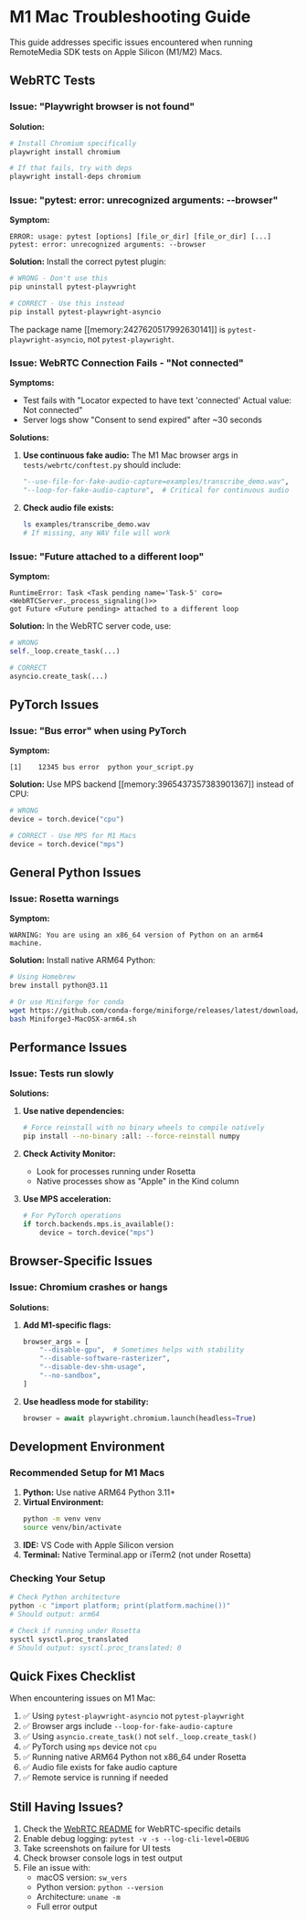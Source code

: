 # M1 Mac Troubleshooting Guide

This guide addresses specific issues encountered when running RemoteMedia SDK tests on Apple Silicon (M1/M2) Macs.

## WebRTC Tests

### Issue: "Playwright browser is not found"

**Solution:**
```bash
# Install Chromium specifically
playwright install chromium

# If that fails, try with deps
playwright install-deps chromium
```

### Issue: "pytest: error: unrecognized arguments: --browser"

**Symptom:** 
```
ERROR: usage: pytest [options] [file_or_dir] [file_or_dir] [...]
pytest: error: unrecognized arguments: --browser
```

**Solution:**
Install the correct pytest plugin:
```bash
# WRONG - Don't use this
pip uninstall pytest-playwright

# CORRECT - Use this instead
pip install pytest-playwright-asyncio
```

The package name [[memory:2427620517992630141]] is `pytest-playwright-asyncio`, not `pytest-playwright`.

### Issue: WebRTC Connection Fails - "Not connected"

**Symptoms:**
- Test fails with "Locator expected to have text 'connected' Actual value: Not connected"
- Server logs show "Consent to send expired" after ~30 seconds

**Solutions:**

1. **Use continuous fake audio:**
   The M1 Mac browser args in `tests/webrtc/conftest.py` should include:
   ```python
   "--use-file-for-fake-audio-capture=examples/transcribe_demo.wav",
   "--loop-for-fake-audio-capture",  # Critical for continuous audio
   ```

2. **Check audio file exists:**
   ```bash
   ls examples/transcribe_demo.wav
   # If missing, any WAV file will work
   ```

### Issue: "Future attached to a different loop"

**Symptom:**
```
RuntimeError: Task <Task pending name='Task-5' coro=<WebRTCServer._process_signaling()>> 
got Future <Future pending> attached to a different loop
```

**Solution:**
In the WebRTC server code, use:
```python
# WRONG
self._loop.create_task(...)

# CORRECT
asyncio.create_task(...)
```

## PyTorch Issues

### Issue: "Bus error" when using PyTorch

**Symptom:**
```
[1]    12345 bus error  python your_script.py
```

**Solution:**
Use MPS backend [[memory:3965437357383901367]] instead of CPU:
```python
# WRONG
device = torch.device("cpu")

# CORRECT - Use MPS for M1 Macs
device = torch.device("mps")
```

## General Python Issues

### Issue: Rosetta warnings

**Symptom:**
```
WARNING: You are using an x86_64 version of Python on an arm64 machine.
```

**Solution:**
Install native ARM64 Python:
```bash
# Using Homebrew
brew install python@3.11

# Or use Miniforge for conda
wget https://github.com/conda-forge/miniforge/releases/latest/download/Miniforge3-MacOSX-arm64.sh
bash Miniforge3-MacOSX-arm64.sh
```

## Performance Issues

### Issue: Tests run slowly

**Solutions:**

1. **Use native dependencies:**
   ```bash
   # Force reinstall with no binary wheels to compile natively
   pip install --no-binary :all: --force-reinstall numpy
   ```

2. **Check Activity Monitor:**
   - Look for processes running under Rosetta
   - Native processes show as "Apple" in the Kind column

3. **Use MPS acceleration:**
   ```python
   # For PyTorch operations
   if torch.backends.mps.is_available():
       device = torch.device("mps")
   ```

## Browser-Specific Issues

### Issue: Chromium crashes or hangs

**Solutions:**

1. **Add M1-specific flags:**
   ```python
   browser_args = [
       "--disable-gpu",  # Sometimes helps with stability
       "--disable-software-rasterizer",
       "--disable-dev-shm-usage",
       "--no-sandbox",
   ]
   ```

2. **Use headless mode for stability:**
   ```python
   browser = await playwright.chromium.launch(headless=True)
   ```

## Development Environment

### Recommended Setup for M1 Macs

1. **Python:** Use native ARM64 Python 3.11+
2. **Virtual Environment:** 
   ```bash
   python -m venv venv
   source venv/bin/activate
   ```
3. **IDE:** VS Code with Apple Silicon version
4. **Terminal:** Native Terminal.app or iTerm2 (not under Rosetta)

### Checking Your Setup

```bash
# Check Python architecture
python -c "import platform; print(platform.machine())"
# Should output: arm64

# Check if running under Rosetta
sysctl sysctl.proc_translated
# Should output: sysctl.proc_translated: 0
```

## Quick Fixes Checklist

When encountering issues on M1 Mac:

1. ✅ Using `pytest-playwright-asyncio` not `pytest-playwright`
2. ✅ Browser args include `--loop-for-fake-audio-capture`
3. ✅ Using `asyncio.create_task()` not `self._loop.create_task()`
4. ✅ PyTorch using `mps` device not `cpu`
5. ✅ Running native ARM64 Python not x86_64 under Rosetta
6. ✅ Audio file exists for fake audio capture
7. ✅ Remote service is running if needed

## Still Having Issues?

1. Check the [WebRTC README](webrtc/README.md) for WebRTC-specific details
2. Enable debug logging: `pytest -v -s --log-cli-level=DEBUG`
3. Take screenshots on failure for UI tests
4. Check browser console logs in test output
5. File an issue with:
   - macOS version: `sw_vers`
   - Python version: `python --version`
   - Architecture: `uname -m`
   - Full error output 